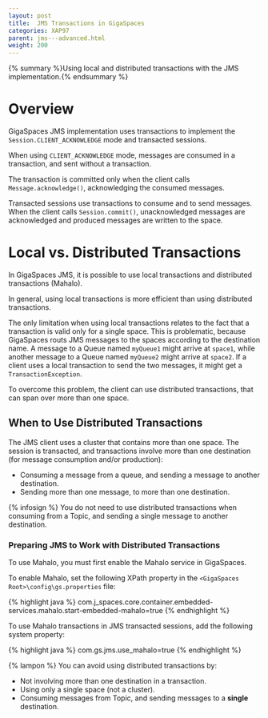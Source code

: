 ```yaml
---
layout: post
title:  JMS Transactions in GigaSpaces
categories: XAP97
parent: jms---advanced.html
weight: 200
---
```


{% summary %}Using local and distributed transactions with the JMS implementation.{% endsummary %}

# Overview

GigaSpaces JMS implementation uses transactions to implement the `Session.CLIENT_ACKNOWLEDGE` mode and transacted sessions.

When using `CLIENT_ACKNOWLEDGE` mode, messages are consumed in a transaction, and sent without a transaction.

The transaction is committed only when the client calls `Message.acknowledge()`, acknowledging the consumed messages.

Transacted sessions use transactions to consume and to send messages. When the client calls `Session.commit()`, unacknowledged messages are acknowledged and produced messages are written to the space.

# Local vs. Distributed Transactions

In GigaSpaces JMS, it is possible to use local transactions and distributed transactions (Mahalo).

In general, using local transactions is more efficient than using distributed transactions.

The only limitation when using local transactions relates to the fact that a transaction is valid only for a single space. This is problematic, because GigaSpaces routs JMS messages to the spaces according to the destination name. A message to a Queue named `myQueue1` might arrive at `space1`, while another message to a Queue named `myQueue2` might arrive at `space2`. If a client uses a local transaction to send the two messages, it might get a `TransactionException`.

To overcome this problem, the client can use distributed transactions, that can span over more than one space.

## When to Use Distributed Transactions

The JMS client uses a cluster that contains more than one space. The session is transacted, and transactions involve more than one destination (for message consumption and/or production):

- Consuming a message from a queue, and sending a message to another destination.
- Sending more than one message, to more than one destination.

{% infosign %} You do not need to use distributed transactions when consuming from a Topic, and sending a single message to another destination.

### Preparing JMS to Work with Distributed Transactions

To use Mahalo, you must first enable the Mahalo service in GigaSpaces.

To enable Mahalo, set the following XPath property in the `<GigaSpaces Root>\config\gs.properties` file:

{% highlight java %}
com.j_spaces.core.container.embedded-services.mahalo.start-embedded-mahalo=true
{% endhighlight %}

To use Mahalo transactions in JMS transacted sessions, add the following system property:

{% highlight java %}
com.gs.jms.use_mahalo=true
{% endhighlight %}

{% lampon %} You can avoid using distributed transactions by:

- Not involving more than one destination in a transaction.
- Using only a single space (not a cluster).
- Consuming messages from Topic, and sending messages to a **single** destination.
